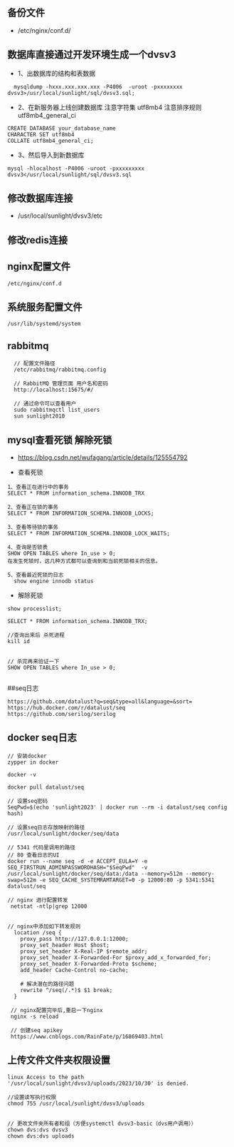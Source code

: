 ## 备份文件
- /etc/nginx/conf.d/


## 数据库直接通过开发环境生成一个dvsv3
  - 1、出数据库的结构和表数据
  ```
    mysqldump -hxxx.xxx.xxx.xxx -P4006  -uroot -pxxxxxxxx dvsv3>/usr/local/sunlight/sql/dvsv3.sql;
  ```

  - 2、在新服务器上线创建数据库
    注意字符集 utf8mb4
    注意排序规则 utf8mb4_general_ci
  ```
  CREATE DATABASE your_database_name
  CHARACTER SET utf8mb4
  COLLATE utf8mb4_general_ci;
  ```
 - 3、然后导入到新数据库
  ```
  mysql -hlocalhost -P4006 -uroot -pxxxxxxxxx dvsv3</usr/local/sunlight/sql/dvsv3.sql
  ```

## 修改数据库连接
- /usr/local/sunlight/dvsv3/etc

## 修改redis连接

## nginx配置文件
 
```
/etc/nginx/conf.d
```

## 系统服务配置文件
```
/usr/lib/systemd/system
```

## rabbitmq
```
  // 配置文件路径
  /etc/rabbitmq/rabbitmq.config

  // RabbitMQ 管理页面 用户名和密码
  http://localhost:15675/#/
  
  // 通过命令可以查看用户
  sudo rabbitmqctl list_users
  sun sunlight2010
```






## mysql查看死锁 解除死锁
- https://blog.csdn.net/wufagang/article/details/125554792

- 查看死锁

```
1、查看正在进行中的事务
SELECT * FROM information_schema.INNODB_TRX

2、查看正在锁的事务
SELECT * FROM INFORMATION_SCHEMA.INNODB_LOCKS;

3、查看等待锁的事务
SELECT * FROM INFORMATION_SCHEMA.INNODB_LOCK_WAITS;

4、查询是否锁表
SHOW OPEN TABLES where In_use > 0;
在发生死锁时，这几种方式都可以查询到和当前死锁相关的信息。

5、查看最近死锁的日志
  show engine innodb status

```


- 解除死锁
```
show processlist;

SELECT * FROM information_schema.INNODB_TRX;

//查询出来后 杀死进程
kill id


// 杀完再来验证一下
SHOW OPEN TABLES where In_use > 0;


````



##seq日志
```
https://github.com/datalust?q=seq&type=all&language=&sort=
https://hub.docker.com/r/datalust/seq
https://github.com/serilog/serilog
```

## docker seq日志
```
// 安装docker
zypper in docker

docker -v

docker pull datalust/seq

// 设置seq密码
SeqPwd=$(echo 'sunlight2023' | docker run --rm -i datalust/seq config hash) 

// 设置seq日志存放映射的路径
/usr/local/sunlight/docker/seq/data

// 5341 代码里调用的路径
// 80 查看日志的UI
docker run --name seq -d -e ACCEPT_EULA=Y -e SEQ_FIRSTRUN_ADMINPASSWORDHASH="$SeqPwd"  -v /usr/local/sunlight/docker/seq/data:/data --memory=512m --memory-swap=512m -e SEQ_CACHE_SYSTEMRAMTARGET=0 -p 12000:80 -p 5341:5341 datalust/seq

// nginx 进行配置转发
 netstat -ntlp|grep 12000


// nginx中添加如下转发规则
  location /seq {
    proxy_pass http://127.0.0.1:12000;
    proxy_set_header Host $host;
    proxy_set_header X-Real-IP $remote_addr;
    proxy_set_header X-Forwarded-For $proxy_add_x_forwarded_for;
    proxy_set_header X-Forwarded-Proto $scheme;
    add_header Cache-Control no-cache;

    # 解决潜在的路径问题
    rewrite ^/seq(/.*)$ $1 break;
  }

 // nginx配置完毕后,重启一下nginx
 nginx -s reload 

 // 创建seq apikey 
 https://www.cnblogs.com/RainFate/p/16869403.html

```
## 上传文件文件夹权限设置
```
linux Access to the path '/usr/local/sunlight/dvsv3/uploads/2023/10/30' is denied.

//设置读写执行权限
chmod 755 /usr/local/sunlight/dvsv3/uploads


// 更改文件夹所有者和组（方便systemctl dvsv3-basic（dvs用户调用））
chown dvs:dvs dvsv3
chown dvs:dvs uploads
```

